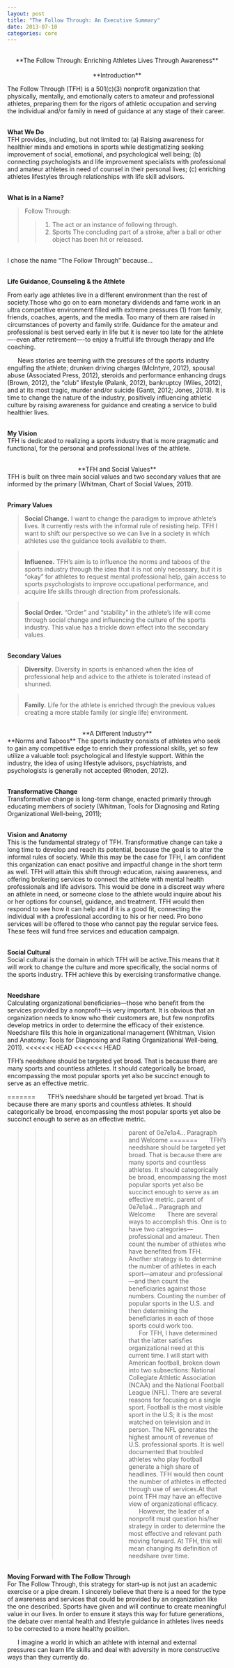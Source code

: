 ```yaml
--- 
layout: post
title: "The Follow Through: An Executive Summary" 
date: 2013-07-10 
categories: core 
---
```


<center><br>**The Follow Through: Enriching Athletes Lives Through Awareness**<br></center>

<center><br>**Introduction**<br></center>  

The Follow Through (TFH) is a 501(c)(3) nonprofit organization that physically, mentally, and emotionally caters to amateur and professional athletes, preparing them for the rigors of athletic occupation and serving the individual and/or family in need of guidance at any stage of their career.  


<br>**What We Do**<br>
TFH provides, including, but not limited to: (a) Raising awareness for healthier minds and emotions in sports while destigmatizing seeking improvement of social, emotional, and psychological well being; (b) connecting psychologists and life improvement specialists with professional and amateur athletes in need of counsel in their personal lives; (c) enriching athletes lifestyles through relationships with life skill advisors.

<br>**What is in a Name?**<br>

>Follow Through: 
>> 1. The act or an instance of following through.
>> 2. Sports The concluding part of a stroke, 
>> after a ball or other object has been hit or released.  

<br>I chose the name “The Follow Through” because...<br>  

<br>**Life Guidance, Counseling & the Athlete**<br>  

From early age athletes live in a different environment than the rest of society.Those who go on to earn monetary dividends and fame work in an ultra competitive environment filled with extreme pressures (1) from family, friends, coaches, agents, and the media. Too many of them are raised in circumstances of poverty and family strife. Guidance for the amateur and professional is best served early in life but it is never too late for the athlete—-even after retirement—-to enjoy a fruitful life through therapy and life coaching.

&nbsp;&nbsp;&nbsp;&nbsp;&nbsp;&nbsp;News stories are teeming with the pressures of the sports industry engulfing the athlete; drunken driving charges (McIntyre, 2012), spousal abuse (Associated Press, 2012), steroids and performance enhancing drugs (Brown, 2012), the “club” lifestyle (Palank, 2012), bankruptcy (Wiles, 2012), and at its most tragic, murder and/or suicide (Gantt, 2012; Jones, 2013). It is time to change the nature of the industry, positively influencing athletic culture by raising awareness for guidance and creating a service to build healthier lives.

<br>**My Vision**<br> 
TFH is dedicated to realizing a sports industry that is more pragmatic and functional, for the personal and professional lives of the athlete.

<center><br>**TFH and Social Values**<br></center> 
TFH is built on three main social values and two
secondary values that are informed by the primary (Whitman, Chart of Social Values, 2011).

<br>**Primary Values**<br> 
>**Social Change.** I want to change the paradigm to improve
athlete’s lives. It currently rests with the informal rule of resisting help. TFH I want to shift our perspective so we can live in a society in which athletes use the guidance tools available to them.

><br>**Influence.** TFH’s aim is to influence the norms and taboos of the sports industry through the idea that it is not only necessary, but it is “okay” for athletes to request mental professional help, gain access to sports psychologists to improve occupational performance, and acquire life skills through direction from professionals.<br>

><br>**Social Order.** “Order” and “stability” in the athlete’s life will come through social change and influencing the culture of the sports industry. This value has a trickle down effect into the secondary values.<br>

<br>**Secondary Values**<br> 
>**Diversity.** Diversity in sports is enhanced when the idea of professional help and advice to the athlete is tolerated instead of shunned.

><br>**Family.** Life for the athlete is enriched through the previous values creating a more stable family (or single life) environment.<br>

<center><br>**A Different Industry**<br></center> 
**Norms and Taboos** 
The sports industry consists of athletes who seek to gain any competitive edge to enrich their professional skills, yet so few utilize a valuable tool: psychological and lifestyle support. Within the industry, the idea of using lifestyle advisors, psychiatrists, and psychologists is generally not accepted (Rhoden, 2012).

<br>**Transformative Change**<br> 
Transformative change is long-term change, enacted primarily through educating members of society (Whitman, Tools for Diagnosing and Rating Organizational Well-being, 2011); 

<br>**Vision and Anatomy**<br>
This is the fundamental strategy of TFH. Transformative change can take a long time to develop and reach its potential, because the goal is to alter the informal rules of society. While this may be the case for TFH, I am confident this organization can enact positive and impactful change in the short term as well. TFH will attain this shift through education, raising awareness, and offering brokering services to connect the athlete with mental health professionals and life advisors. This would be done in a discreet way where an athlete in need, or someone close to the athlete would inquire about his or her options for counsel, guidance, and treatment. TFH would then respond to see how it can help and if it is a good fit, connecting the individual with a professional according to his or her need. Pro bono services will be offered to those who cannot pay the regular service fees. These fees will fund free services and education campaign.

<br>**Social Cultural**<br> 
Social cultural is the domain in which TFH will be active.This means that it will work to change the culture and more specifically, the social norms of the sports industry. TFH achieve this by exercising transformative change.

<br>**Needshare**<br> 
Calculating organizational beneficiaries—those who benefit from the services provided by a nonprofit—is very important. It is obvious that an organization needs to know who their customers are, but few nonprofits develop metrics in order to determine the efficacy of their existence. Needshare fills this hole in organizational management (Whitman, Vision and Anatomy: Tools for Diagnosing and Rating Organizational Well-being, 2011).
<<<<<<< HEAD
<<<<<<< HEAD

TFH’s needshare should be targeted yet broad. That is because there are many sports and countless athletes. It should categorically be broad, encompassing the most popular sports yet also be succinct enough to serve as an effective metric.

=======
&nbsp;&nbsp;&nbsp;&nbsp;&nbsp;&nbsp;TFH’s needshare should be targeted yet broad. That is because there are many sports and countless athletes. It should categorically be broad, encompassing the most popular sports yet also be succinct enough to serve as an effective metric.
>>>>>>> parent of 0e7e1a4... Paragraph and Welcome
=======
&nbsp;&nbsp;&nbsp;&nbsp;&nbsp;&nbsp;TFH’s needshare should be targeted yet broad. That is because there are many sports and countless athletes. It should categorically be broad, encompassing the most popular sports yet also be succinct enough to serve as an effective metric.
>>>>>>> parent of 0e7e1a4... Paragraph and Welcome
&nbsp;&nbsp;&nbsp;&nbsp;&nbsp;&nbsp;There are several ways to accomplish this. One is to have two categories—professional and amateur. Then count the number of athletes who have benefited from TFH. Another strategy is to determine the number of athletes in each sport—amateur and professional—and then count the beneficiaries against those numbers. Counting the number of popular sports in the U.S. and then determining the beneficiaries in each of those sports could work too.     
&nbsp;&nbsp;&nbsp;&nbsp;&nbsp;&nbsp;For TFH, I have determined that the latter satisfies organizational need at this current time. I will start with American football, broken down into two subsections: National Collegiate Athletic Association (NCAA) and the National Football League (NFL). There are several reasons for focusing on a single sport. Football is the most visible sport in the U.S; it is the most watched on television and in person. The NFL generates the highest amount of revenue of U.S. professional sports. It is well documented that troubled athletes who play football generate a high share of headlines. TFH would then count the number of athletes in effected through use of services.At that point TFH may have an effective view of organizational efficacy.
&nbsp;&nbsp;&nbsp;&nbsp;&nbsp;&nbsp;However, the leader of a nonprofit must question his/her strategy in order to determine the most effective and relevant path moving forward. At TFH, this will mean changing its definition of needshare over time.

<br>**Moving Forward with The Follow Through**<br> 
For The Follow Through, this strategy for start-up is not just an academic exercise or a pipe dream. I sincerely believe that there is a need for the type of awareness and services that could be provided by an organization like the one described. Sports have given and will continue to create meaningful value in our lives. In order to ensure it stays this way for future generations, the debate over mental health and lifestyle guidance in athletes lives needs to be corrected to a more healthy position. 

&nbsp;&nbsp;&nbsp;&nbsp;&nbsp;&nbsp;I imagine a world in which an athlete with internal and external pressures can learn life skills and deal with adversity in more constructive ways than they currently do.